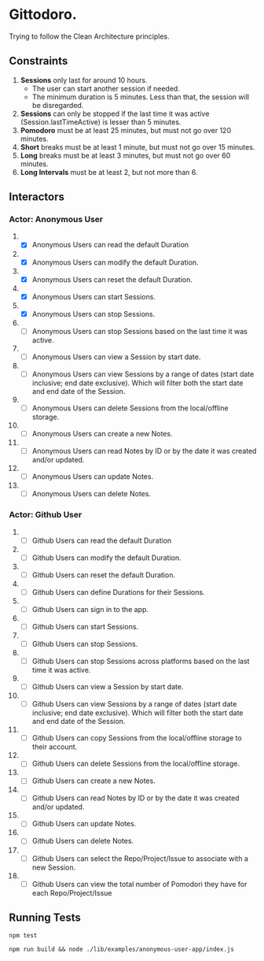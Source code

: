 # Gittodoro.

Trying to follow the Clean Architecture principles.

## Constraints

1. **Sessions** only last for around 10 hours.
   - The user can start another session if needed.
   - The minimum duration is 5 minutes. Less than that, the session will be disregarded.
1. **Sessions** can only be stopped if the last time it was active (Session.lastTimeActive) is lesser than 5 minutes.
1. **Pomodoro** must be at least 25 minutes, but must not go over 120 minutes.
1. **Short** breaks must be at least 1 minute, but must not go over 15 minutes.
1. **Long** breaks must be at least 3 minutes, but must not go over 60 minutes.
1. **Long Intervals** must be at least 2, but not more than 6.

## Interactors

### Actor: Anonymous User

1. - [x] Anonymous Users can read the default Duration
1. - [x] Anonymous Users can modify the default Duration.
1. - [x] Anonymous Users can reset the default Duration.
1. - [x] Anonymous Users can start Sessions.
1. - [x] Anonymous Users can stop Sessions.
1. - [ ] Anonymous Users can stop Sessions based on the last time it was active.
1. - [ ] Anonymous Users can view a Session by start date.
1. - [ ] Anonymous Users can view Sessions by a range of dates (start date inclusive; end date exclusive). Which will filter both the start date and end date of the Session.
1. - [ ] Anonymous Users can delete Sessions from the local/offline storage.
1. - [ ] Anonymous Users can create a new Notes.
1. - [ ] Anonymous Users can read Notes by ID or by the date it was created and/or updated.
1. - [ ] Anonymous Users can update Notes.
1. - [ ] Anonymous Users can delete Notes.

### Actor: Github User

1. - [ ] Github Users can read the default Duration
1. - [ ] Github Users can modify the default Duration.
1. - [ ] Github Users can reset the default Duration.
1. - [ ] Github Users can define Durations for their Sessions.
1. - [ ] Github Users can sign in to the app.
1. - [ ] Github Users can start Sessions.
1. - [ ] Github Users can stop Sessions.
1. - [ ] Github Users can stop Sessions across platforms based on the last time it was active.
1. - [ ] Github Users can view a Session by start date.
1. - [ ] Github Users can view Sessions by a range of dates (start date inclusive; end date exclusive). Which will filter both the start date and end date of the Session.
1. - [ ] Github Users can copy Sessions from the local/offline storage to their account.
1. - [ ] Github Users can delete Sessions from the local/offline storage.
1. - [ ] Github Users can create a new Notes.
1. - [ ] Github Users can read Notes by ID or by the date it was created and/or updated.
1. - [ ] Github Users can update Notes.
1. - [ ] Github Users can delete Notes.
1. - [ ] Github Users can select the Repo/Project/Issue to associate with a new Session.
1. - [ ] Github Users can view the total number of Pomodori they have for each Repo/Project/Issue

## Running Tests

`npm test`

`npm run build && node ./lib/examples/anonymous-user-app/index.js`
